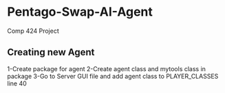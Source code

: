 # Pentago-Swap-AI-Agent
Comp 424 Project

## Creating new Agent
1-Create package for agent
2-Create agent class and mytools class in package
3-Go to Server GUI file and add agent class to PLAYER_CLASSES line 40

